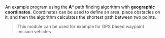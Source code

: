 An example program using the **A*** path finding algorithm with **geographic coordinates.** Coordinates can be used to define an area, place obstacles on it, and then the algorithm calculates the shortest path between two points. 
> This module can be used for example for GPS based waypoint mission vehicles
